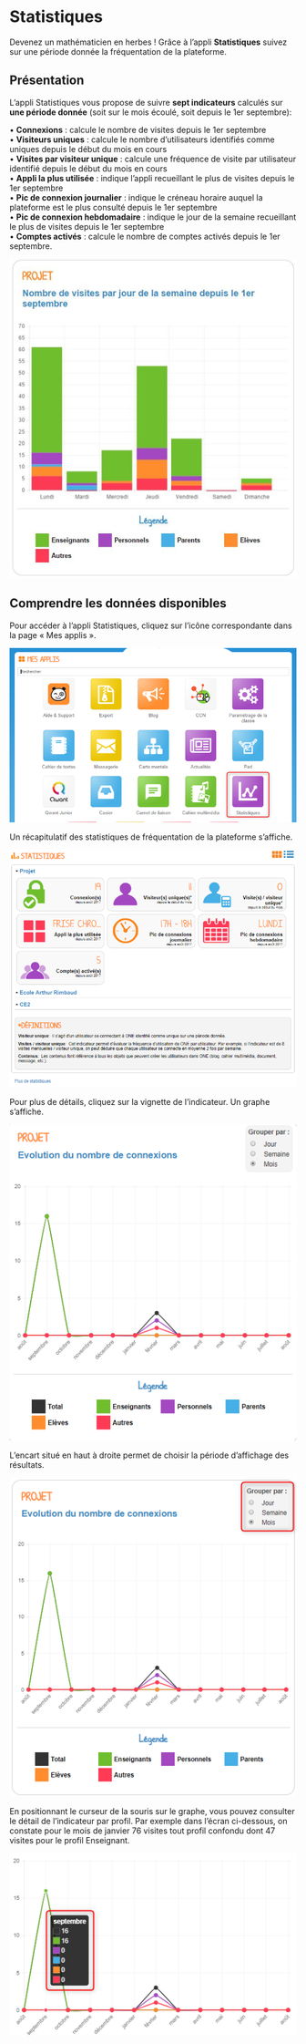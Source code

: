 # Statistiques

Devenez un mathématicien en herbes ! Grâce à l’appli **Statistiques** suivez sur une période donnée la fréquentation de la plateforme.

## Présentation

L’appli Statistiques vous propose de suivre **sept indicateurs** calculés sur **une période donnée** \(soit sur le mois écoulé, soit depuis le 1er septembre\):

• **Connexions** : calcule le nombre de visites depuis le 1er septembre  
• **Visiteurs uniques** : calcule le nombre d’utilisateurs identifiés comme uniques depuis le début du mois en cours  
• **Visites par visiteur unique** : calcule une fréquence de visite par utilisateur identifié depuis le début du mois en cours  
• **Appli la plus utilisée** : indique l’appli recueillant le plus de visites depuis le 1er septembre  
• **Pic de connexion journalier** : indique le créneau horaire auquel la plateforme est le plus consulté depuis le 1er septembre  
• **Pic de connexion hebdomadaire** : indique le jour de la semaine recueillant le plus de visites depuis le 1er septembre  
• **Comptes activés** : calcule le nombre de comptes activés depuis le 1er septembre.

![](.gitbook/assets/stats-1-1.jpg)

## Comprendre les données disponibles

Pour accéder à l’appli Statistiques, cliquez sur l’icône correspondante dans la page « Mes applis ».

![](.gitbook/assets/2018-08-24_12h11_05-1.png)

Un récapitulatif des statistiques de fréquentation de la plateforme s’affiche.

![](.gitbook/assets/2018-08-24_12h12_13-1.png)

Pour plus de détails, cliquez sur la vignette de l’indicateur. Un graphe s’affiche.

![](.gitbook/assets/2018-08-24_12h12_47-1.png)

L’encart situé en haut à droite permet de choisir la période d’affichage des résultats.

![](.gitbook/assets/2018-08-24_12h13_10-1.png)

En positionnant le curseur de la souris sur le graphe, vous pouvez consulter le détail de l’indicateur par profil. Par exemple dans l’écran ci-dessous, on constate pour le mois de janvier 76 visites tout profil confondu dont 47 visites pour le profil Enseignant.

![](.gitbook/assets/2018-08-24_12h13_54-2.png)

